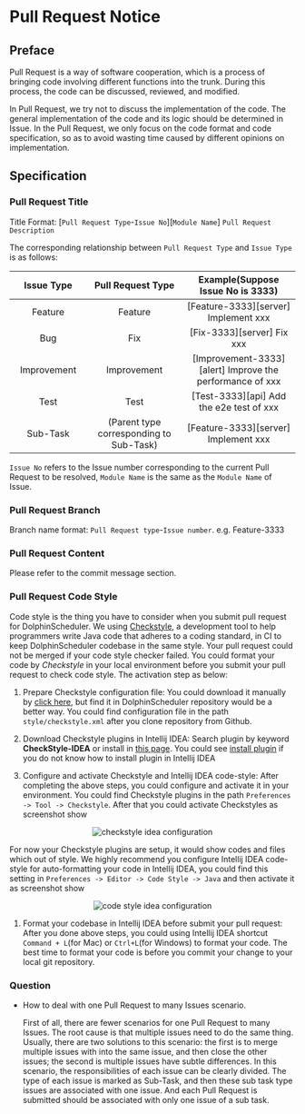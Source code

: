 # Pull Request Notice

## Preface
Pull Request is a way of software cooperation, which is a process of bringing code involving different functions into the trunk. During this process, the code can be discussed, reviewed, and modified.

In Pull Request, we try not to discuss the implementation of the code. The general implementation of the code and its logic should be determined in Issue. In the Pull Request, we only focus on the code format and code specification, so as to avoid wasting time caused by different opinions on implementation.

## Specification

### Pull Request Title

Title Format: [`Pull Request Type`-`Issue No`][`Module Name`] `Pull Request Description`

The corresponding relationship between `Pull Request Type` and `Issue Type` is as follows:

<table>
    <thead>
        <tr>
            <th style="width: 10%; text-align: center;">Issue Type</th>
            <th style="width: 20%; text-align: center;">Pull Request Type</th>
            <th style="width: 20%; text-align: center;">Example(Suppose Issue No is 3333)</th>
        </tr>
    </thead>
    <tbody>
        <tr>
            <td style="text-align: center;">Feature</td>
            <td style="text-align: center;">Feature</td>
            <td style="text-align: center;">[Feature-3333][server] Implement xxx</td>
        </tr>
        <tr>
            <td style="text-align: center;">Bug</td>
            <td style="text-align: center;">Fix</td>
            <td style="text-align: center;">[Fix-3333][server] Fix xxx</td>
        </tr>
        <tr>
            <td style="text-align: center;">Improvement</td>
            <td style="text-align: center;">Improvement</td>
            <td style="text-align: center;">[Improvement-3333][alert] Improve the performance of xxx</td>
        </tr>
        <tr>
            <td style="text-align: center;">Test</td>
            <td style="text-align: center;">Test</td>
            <td style="text-align: center;">[Test-3333][api] Add the e2e test of xxx</td>
        </tr>
        <tr>
            <td style="text-align: center;">Sub-Task</td>
            <td style="text-align: center;">(Parent type corresponding to Sub-Task)</td>
            <td style="text-align: center;">[Feature-3333][server] Implement xxx</td>
        </tr>
    </tbody>
</table>

`Issue No` refers to the Issue number corresponding to the current Pull Request to be resolved, `Module Name` is the same as the `Module Name` of Issue.

### Pull Request Branch

Branch name format: `Pull Request type`-`Issue number`. e.g. Feature-3333

### Pull Request Content

Please refer to the commit message section.

### Pull Request Code Style

Code style is the thing you have to consider when you submit pull request for DolphinScheduler. We using [Checkstyle](https://checkstyle.sourceforge.io), a development tool to help programmers write Java code that adheres to a coding standard, in CI to keep DolphinScheduler codebase in the same style. Your pull request could not be merged if your code style checker failed. You could format your code by *Checkstyle* in your local environment before you submit your pull request to check code style. The activation step as below:

1. Prepare Checkstyle configuration file: You could download it manually by [click here](https://github.com/apache/dolphinscheduler/blob/3.0.6/style/checkstyle.xml), but find it in DolphinScheduler repository would be a better way. You could find configuration file in the path `style/checkstyle.xml` after you clone repository from Github.

2. Download Checkstyle plugins in Intellij IDEA: Search plugin by keyword **CheckStyle-IDEA** or install in [this page](https://plugins.jetbrains.com/plugin/1065-checkstyle-idea). You could see [install plugin](https://www.jetbrains.com/help/idea/managing-plugins.html#install_plugin_from_repo) if you do not know how to install plugin in Intellij IDEA

3. Configure and activate Checkstyle and Intellij IDEA code-style: After completing the above steps, you could configure and activate it in your environment. You could find Checkstyle plugins in the path `Preferences -> Tool -> Checkstyle`. After that you could activate Checkstyles as screenshot show

<p align="center">
    <img src="../../../../img/contribute/join/pull-request/checkstyle-idea.png" alt="checkstyle idea configuration" />
</p>

For now your Checkstyle plugins are setup, it would show codes and files which out of style. We highly recommend you configure Intellij IDEA code-style for auto-formatting your code in Intellij IDEA, you could find this setting in `Preferences -> Editor -> Code Style -> Java` and then activate it as screenshot show

<p align="center">
    <img src="../../../../img/contribute/join/pull-request/code-style-idea.png" alt="code style idea configuration" />
</p>

1. Format your codebase in Intellij IDEA before submit your pull request: After you done above steps, you could using Intellij IDEA shortcut `Command + L`(for Mac) or `Ctrl+L`(for Windows) to format your code. The best time to format your code is before you commit your change to your local git repository.

### Question

- How to deal with one Pull Request to many Issues scenario.

  First of all, there are fewer scenarios for one Pull Request to many Issues.
  The root cause is that multiple issues need to do the same thing.
  Usually, there are two solutions to this scenario: the first is to merge multiple issues with into the same issue, and then close the other issues;
  the second is multiple issues have subtle differences.
  In this scenario, the responsibilities of each issue can be clearly divided. The type of each issue is marked as Sub-Task, and then these sub task type issues are associated with one issue.
  And each Pull Request is submitted should be associated with only one issue of a sub task.